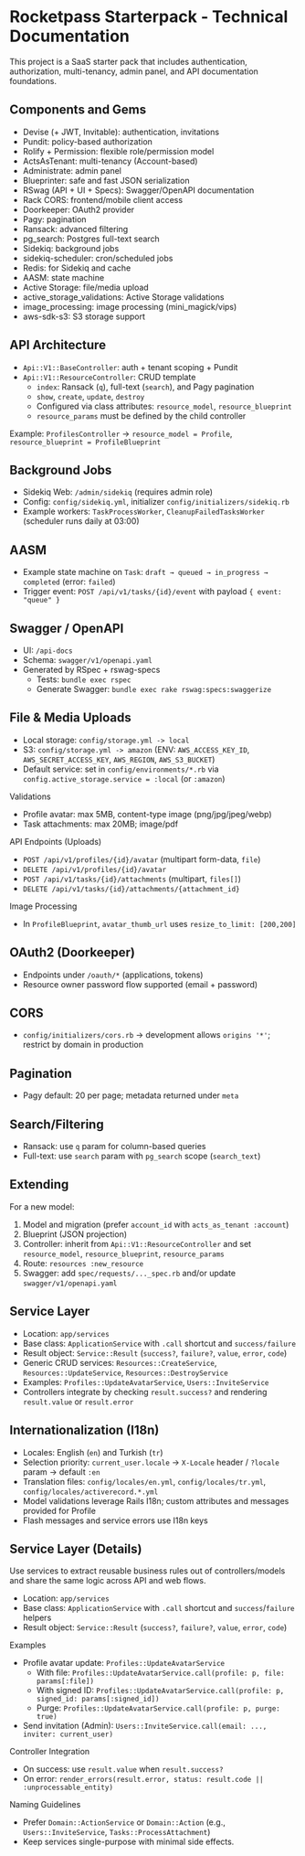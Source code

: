 # Rocketpass Starterpack - Technical Documentation

This project is a SaaS starter pack that includes authentication, authorization, multi-tenancy, admin panel, and API documentation foundations.

## Components and Gems

- Devise (+ JWT, Invitable): authentication, invitations
- Pundit: policy-based authorization
- Rolify + Permission: flexible role/permission model
- ActsAsTenant: multi-tenancy (Account-based)
- Administrate: admin panel
- Blueprinter: safe and fast JSON serialization
- RSwag (API + UI + Specs): Swagger/OpenAPI documentation
- Rack CORS: frontend/mobile client access
- Doorkeeper: OAuth2 provider
- Pagy: pagination
- Ransack: advanced filtering
- pg_search: Postgres full-text search
- Sidekiq: background jobs
- sidekiq-scheduler: cron/scheduled jobs
- Redis: for Sidekiq and cache
- AASM: state machine
- Active Storage: file/media upload
- active_storage_validations: Active Storage validations
- image_processing: image processing (mini_magick/vips)
- aws-sdk-s3: S3 storage support

## API Architecture

- `Api::V1::BaseController`: auth + tenant scoping + Pundit
- `Api::V1::ResourceController`: CRUD template
  - `index`: Ransack (`q`), full-text (`search`), and Pagy pagination
  - `show`, `create`, `update`, `destroy`
  - Configured via class attributes: `resource_model`, `resource_blueprint`
  - `resource_params` must be defined by the child controller

Example: `ProfilesController` → `resource_model = Profile`, `resource_blueprint = ProfileBlueprint`

## Background Jobs

- Sidekiq Web: `/admin/sidekiq` (requires admin role)
- Config: `config/sidekiq.yml`, initializer `config/initializers/sidekiq.rb`
- Example workers: `TaskProcessWorker`, `CleanupFailedTasksWorker` (scheduler runs daily at 03:00)

## AASM

- Example state machine on `Task`: `draft → queued → in_progress → completed` (error: `failed`)
- Trigger event: `POST /api/v1/tasks/{id}/event` with payload `{ event: "queue" }`

## Swagger / OpenAPI

- UI: `/api-docs`
- Schema: `swagger/v1/openapi.yaml`
- Generated by RSpec + rswag-specs
  - Tests: `bundle exec rspec`
  - Generate Swagger: `bundle exec rake rswag:specs:swaggerize`

## File & Media Uploads

- Local storage: `config/storage.yml -> local`
- S3: `config/storage.yml -> amazon` (ENV: `AWS_ACCESS_KEY_ID`, `AWS_SECRET_ACCESS_KEY`, `AWS_REGION`, `AWS_S3_BUCKET`)
- Default service: set in `config/environments/*.rb` via `config.active_storage.service = :local` (or `:amazon`)

Validations
- Profile avatar: max 5MB, content-type image (png/jpg/jpeg/webp)
- Task attachments: max 20MB; image/pdf

API Endpoints (Uploads)
- `POST /api/v1/profiles/{id}/avatar` (multipart form-data, `file`)
- `DELETE /api/v1/profiles/{id}/avatar`
- `POST /api/v1/tasks/{id}/attachments` (multipart, `files[]`)
- `DELETE /api/v1/tasks/{id}/attachments/{attachment_id}`

Image Processing
- In `ProfileBlueprint`, `avatar_thumb_url` uses `resize_to_limit: [200,200]`

## OAuth2 (Doorkeeper)

- Endpoints under `/oauth/*` (applications, tokens)
- Resource owner password flow supported (email + password)

## CORS

- `config/initializers/cors.rb` → development allows `origins '*'`; restrict by domain in production

## Pagination

- Pagy default: 20 per page; metadata returned under `meta`

## Search/Filtering

- Ransack: use `q` param for column-based queries
- Full-text: use `search` param with `pg_search` scope (`search_text`)

## Extending

For a new model:
1) Model and migration (prefer `account_id` with `acts_as_tenant :account`)
2) Blueprint (JSON projection)
3) Controller: inherit from `Api::V1::ResourceController` and set `resource_model`, `resource_blueprint`, `resource_params`
4) Route: `resources :new_resource`
5) Swagger: add `spec/requests/..._spec.rb` and/or update `swagger/v1/openapi.yaml`

## Service Layer

- Location: `app/services`
- Base class: `ApplicationService` with `.call` shortcut and `success/failure`
- Result object: `Service::Result` (`success?`, `failure?`, `value`, `error`, `code`)
- Generic CRUD services: `Resources::CreateService`, `Resources::UpdateService`, `Resources::DestroyService`
- Examples: `Profiles::UpdateAvatarService`, `Users::InviteService`
- Controllers integrate by checking `result.success?` and rendering `result.value` or `result.error`

## Internationalization (I18n)

- Locales: English (`en`) and Turkish (`tr`)
- Selection priority: `current_user.locale` → `X-Locale` header / `?locale` param → default `:en`
- Translation files: `config/locales/en.yml`, `config/locales/tr.yml`, `config/locales/activerecord.*.yml`
- Model validations leverage Rails I18n; custom attributes and messages provided for Profile
- Flash messages and service errors use I18n keys

## Service Layer (Details)

Use services to extract reusable business rules out of controllers/models and share the same logic across API and web flows.

- Location: `app/services`
- Base class: `ApplicationService` with `.call` shortcut and `success`/`failure` helpers
- Result object: `Service::Result` (`success?`, `failure?`, `value`, `error`, `code`)

Examples
- Profile avatar update: `Profiles::UpdateAvatarService`
  - With file: `Profiles::UpdateAvatarService.call(profile: p, file: params[:file])`
  - With signed ID: `Profiles::UpdateAvatarService.call(profile: p, signed_id: params[:signed_id])`
  - Purge: `Profiles::UpdateAvatarService.call(profile: p, purge: true)`
- Send invitation (Admin): `Users::InviteService.call(email: ..., inviter: current_user)`

Controller Integration
- On success: use `result.value` when `result.success?`
- On error: `render_errors(result.error, status: result.code || :unprocessable_entity)`

Naming Guidelines
- Prefer `Domain::ActionService` or `Domain::Action` (e.g., `Users::InviteService`, `Tasks::ProcessAttachment`)
- Keep services single-purpose with minimal side effects.
